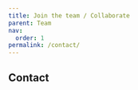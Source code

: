 ```yaml
---
title: Join the team / Collaborate
parent: Team
nav:
  order: 1
permalink: /contact/
---
```


## Contact